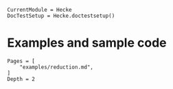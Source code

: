 ```@meta
CurrentModule = Hecke
DocTestSetup = Hecke.doctestsetup()
```
# Examples and sample code

```@contents
Pages = [
    "examples/reduction.md",
]
Depth = 2
```
